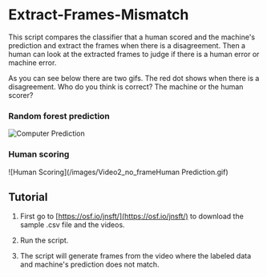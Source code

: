 # Extract-Frames-Mismatch

This script compares the classifier that a human scored and the machine's prediction and extract the frames when there is a disagreement. Then a human can look at the extracted frames to judge if there is a human error or machine error.

As you can see below there are two gifs. The red dot shows when there is a disagreement. Who do you think is correct? The machine or the human scorer? 

### Random forest prediction
![Computer Prediction](/images/video1_computer_prediction.gif)

### Human scoring
![Human Scoring](/images/Video2_no_frameHuman Prediction.gif)

## Tutorial

1. First go to [https://osf.io/jnsft/](https://osf.io/jnsft/) to download the sample .csv file and the videos.

2. Run the script.

3. The script will generate frames from the video where the labeled data and machine's prediction does not match.
